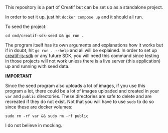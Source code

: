 This repository is a part of Creatif but can be set up as a standalone project. 

In order to set it up, just hit `docker compose up` and it should all run.

To seed the project:

`cd cmd/creatif-sdk-seed && go run .`

The program itself has its own arguments and explanations how it works but if in doubt, hit `go run . --help` and
all will be explained. In order to set up [creatif-js-sdk](https://github.com/Creatif/creatif-js-sdk) or any future SDK,
you will need this command since testing in those projects will not work unless there is a live server (this application)
up and running with seed data. 

**IMPORTANT**

Since the seed program also uploads a lot of images, if you use this program a lot, there could be a lot of images uploaded
and created in your `var` and `public` directories. These directories are safe to delete and are recreated if they do not exist.
Not that you will have to use `sudo` to do so since these are docker volumes:

`sudo rm -rf var && sudo rm -rf public`

I do not believe in mocking. 